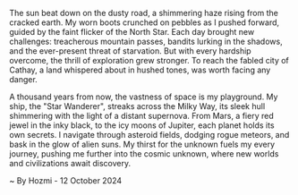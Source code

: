
The sun beat down on the dusty road, a shimmering haze rising from the cracked earth. My worn boots crunched on pebbles as I pushed forward, guided by the faint flicker of the North Star. Each day brought new challenges: treacherous mountain passes, bandits lurking in the shadows, and the ever-present threat of starvation. But with every hardship overcome, the thrill of exploration grew stronger. To reach the fabled city of Cathay, a land whispered about in hushed tones, was worth facing any danger.

A thousand years from now, the vastness of space is my playground. My ship, the "Star Wanderer", streaks across the Milky Way, its sleek hull shimmering with the light of a distant supernova. From Mars, a fiery red jewel in the inky black, to the icy moons of Jupiter, each planet holds its own secrets. I navigate through asteroid fields, dodging rogue meteors, and bask in the glow of alien suns. My thirst for the unknown fuels my every journey, pushing me further into the cosmic unknown, where new worlds and civilizations await discovery. 

~ By Hozmi - 12 October 2024
